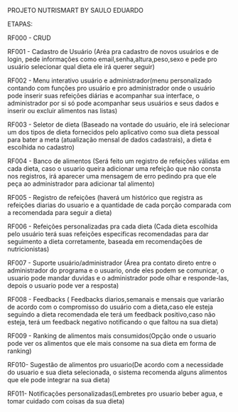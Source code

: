 PROJETO NUTRISMART BY SAULO EDUARDO

ETAPAS:

RF000 - CRUD

RF001 -  Cadastro de Usuário (Aréa pra cadastro de novos usuários e de login, pede informações como email,senha,altura,peso,sexo e pede
pro usuário selecionar qual dieta ele irá querer seguir)


RF002 - Menu interativo usuário e administrador(menu personalizado contando com funções pro usuário e pro administrador onde o usuário pode inserir suas refeições diárias e 
acompanhar sua interface, o administrador por si só pode acompanhar seus usuários e seus dados e inserir ou excluir alimentos nas listas)

RF003 - Seletor de dieta (Baseado na vontade do usuário, ele irá selecionar um dos tipos de dieta fornecidos pelo aplicativo como sua dieta pessoal para bater a meta
(atualização mensal de dados cadastrais), a dieta é escolhida no cadastro)

RF004 - Banco de alimentos (Será feito um registro de refeições válidas em cada dieta, caso o usuario queira adicionar uma refeição que não consta nos registros, 
irá aparecer uma mensagem de erro pedindo pra que ele peça ao administrador para adicionar tal alimento)

RF005 - Registro de refeições (haverá um histórico que registra as refeições diarias do usuario e a quantidade de cada porção comparada com a recomendada para seguir 
a dieta)

RF006 - Refeições personalizadas pra cada dieta (Cada dieta escolhida pelo usuário terá suas refeições especificas recomendadas para dar seguimento a dieta corretamente,
baseada em recomendações de nutricionistas)

RF007 - Suporte usuário/administrador (Área pra contato direto entre o administrador do programa e  o usuario, onde eles podem se comunicar, o usuario pode mandar duvidas e o administrador pode olhar e responde-las, depois o usuario pode ver a resposta)

RF008 - Feedbacks ( Feedbacks diarios,semanais e mensais que variarão de acordo com o compromisso do usuário com a dieta,caso ele esteja seguindo a dieta recomendada ele terá um feedback positivo,caso não esteja,
terá um feedback negativo notificando o que faltou na sua dieta)

RF009 - Ranking de alimentos mais consumidos(Opção onde o usuario pode ver os alimentos que ele mais consome na sua dieta em forma de ranking)

RF010- Sugestão de alimentos pro usuario(De acordo com a necessidade do usuario e sua dieta selecionada, o sistema recomenda alguns alimentos que ele pode integrar na sua dieta)

RF011- Notificações personalizadas(Lembretes pro usuario beber agua, e tomar cuidado com coisas da sua dieta)









